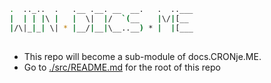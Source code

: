 ```sh
.  .._..  .   .__ .__. __  __.   .  ..___
|  | | |\ |   |  \|  |/  `(__    |\/|[__ 
|/\|_|_| \| * |__/|__|\__..__) * |  |[___
                                                                                          
```

- This repo will become a sub-module of docs.CRONje.ME.
- Go to [./src/README.md](./src/README.md) for the root of this repo